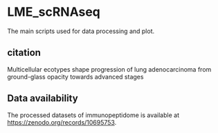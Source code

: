 # LME_scRNAseq
The main scripts used for data processing and plot.

## citation
Multicellular ecotypes shape progression of lung adenocarcinoma from ground-glass opacity towards advanced stages

## Data availability
The processed datasets of immunopeptidome is available at https://zenodo.org/records/10695753.
